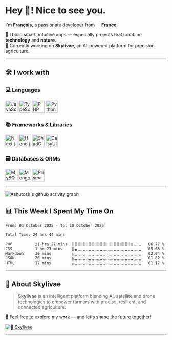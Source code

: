 # Hey 👋! Nice to see you.

I'm **François**, a passionate developer from <img src="https://cdn-icons-png.flaticon.com/512/197/197560.png" width="13"/> **France**.

🚀 I build smart, intuitive apps — especially projects that combine **technology** and **nature**.  
🌱 Currently working on **Skylivae**, an AI-powered platform for precision agriculture.

---

## 🛠️ I work with

### 💻 Languages
<p align="left">
  <picture><img alt="JavaScript" title="JavaScript" height="38" src="https://cdn.simpleicons.org/javascript/F7DF1E"></picture>
  <picture><img alt="TypeScript" title="TypeScript" height="38" src="https://cdn.simpleicons.org/typescript/3178C6"></picture>
  <picture><img alt="PHP" title="PHP" height="38" src="https://cdn.simpleicons.org/php/777BB4"></picture>
  <picture><img alt="Python" title="Python" height="38" src="https://cdn.simpleicons.org/python/3776AB"></picture>
</p>

### 📚 Frameworks & Libraries
<p align="left">
  <picture><img alt="Next.js" title="Next.js" height="38" src="https://cdn.simpleicons.org/nextdotjs/000000"></picture>
  <picture><img alt="Hono.js" title="Hono.js" height="38" src="https://cdn.simpleicons.org/hono/FF4F4F"></picture>
  <picture><img alt="ShadCN UI" title="ShadCN UI" height="38" src="https://cdn.simpleicons.org/shadcnui/111827"></picture>
  <picture><img alt="DaisyUI" title="DaisyUI" height="38" src="https://cdn.simpleicons.org/daisyui/FF69B4"></picture>
</p>

### 🗃️ Databases & ORMs
<p align="left">
  <picture><img alt="MySQL" title="MySQL" height="38" src="https://cdn.simpleicons.org/mysql/4479A1"></picture>
  <picture><img alt="MongoDB" title="MongoDB" height="38" src="https://cdn.simpleicons.org/mongodb/47A248"></picture>
  <picture><img alt="Prisma" title="Prisma" height="38" src="https://cdn.simpleicons.org/prisma/2D3748"></picture>
</p>

---

![Ashutosh's github activity graph](https://github-readme-activity-graph.vercel.app/graph?username=francoisdotdev&theme=high-contrast)


## 📊 This Week I Spent My Time On
<!--START_SECTION:waka-->

```txt
From: 03 October 2025 - To: 10 October 2025

Total Time: 24 hrs 44 mins

PHP          21 hrs 27 mins  ⣿⣿⣿⣿⣿⣿⣿⣿⣿⣿⣿⣿⣿⣿⣿⣿⣿⣿⣿⣿⣿⣶⣀⣀⣀   86.77 %
CSS          1 hr 23 mins    ⣿⣤⣀⣀⣀⣀⣀⣀⣀⣀⣀⣀⣀⣀⣀⣀⣀⣀⣀⣀⣀⣀⣀⣀⣀   05.65 %
Markdown     30 mins         ⣦⣀⣀⣀⣀⣀⣀⣀⣀⣀⣀⣀⣀⣀⣀⣀⣀⣀⣀⣀⣀⣀⣀⣀⣀   02.04 %
JSON         26 mins         ⣦⣀⣀⣀⣀⣀⣀⣀⣀⣀⣀⣀⣀⣀⣀⣀⣀⣀⣀⣀⣀⣀⣀⣀⣀   01.82 %
HTML         17 mins         ⣤⣀⣀⣀⣀⣀⣀⣀⣀⣀⣀⣀⣀⣀⣀⣀⣀⣀⣀⣀⣀⣀⣀⣀⣀   01.17 %
```

<!--END_SECTION:waka-->
---

## 🌻 About Skylivae

> **Skylivae** is an intelligent platform blending AI, satellite and drone technologies to empower farmers with precise, resilient, and connected agriculture.

🔎 Feel free to explore my work — and let's shape the future together!

[![🌻 Skylivae](https://img.shields.io/badge/Skylivae-Organization-20232A?logo=github&logoColor=white)](https://github.com/skylivae)

---

<!---
francoislfv/francoislfv is a ✨ special ✨ repository because its `README.md` (this file) appears on your GitHub profile.
You can click the Preview link to take a look at your changes.
--->
